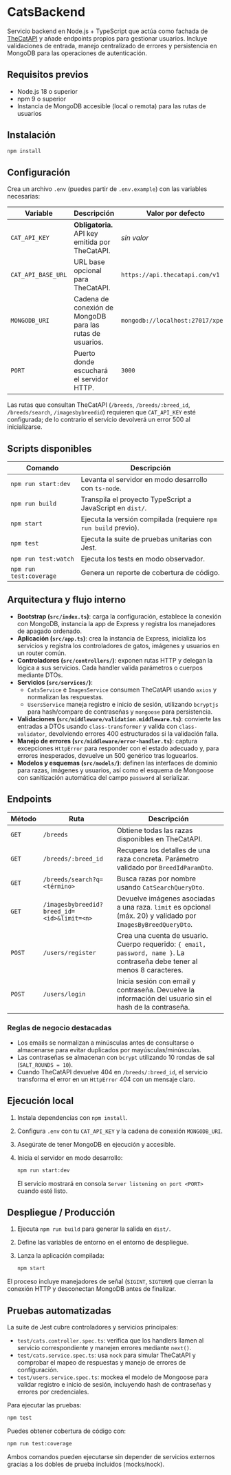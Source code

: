 # CatsBackend

Servicio backend en Node.js + TypeScript que actúa como fachada de [TheCatAPI](https://thecatapi.com/) y añade endpoints propios para gestionar usuarios. Incluye validaciones de entrada, manejo centralizado de errores y persistencia en MongoDB para las operaciones de autenticación.

## Requisitos previos

- Node.js 18 o superior
- npm 9 o superior
- Instancia de MongoDB accesible (local o remota) para las rutas de usuarios

## Instalación

```bash
npm install
```

## Configuración

Crea un archivo `.env` (puedes partir de `.env.example`) con las variables necesarias:

| Variable | Descripción | Valor por defecto |
| --- | --- | --- |
| `CAT_API_KEY` | **Obligatoria.** API key emitida por TheCatAPI. | _sin valor_ |
| `CAT_API_BASE_URL` | URL base opcional para TheCatAPI. | `https://api.thecatapi.com/v1` |
| `MONGODB_URI` | Cadena de conexión de MongoDB para las rutas de usuarios. | `mongodb://localhost:27017/xpert` |
| `PORT` | Puerto donde escuchará el servidor HTTP. | `3000` |

Las rutas que consultan TheCatAPI (`/breeds`, `/breeds/:breed_id`, `/breeds/search`, `/imagesbybreedid`) requieren que `CAT_API_KEY` esté configurada; de lo contrario el servicio devolverá un error 500 al inicializarse.

## Scripts disponibles

| Comando | Descripción |
| --- | --- |
| `npm run start:dev` | Levanta el servidor en modo desarrollo con `ts-node`. |
| `npm run build` | Transpila el proyecto TypeScript a JavaScript en `dist/`. |
| `npm start` | Ejecuta la versión compilada (requiere `npm run build` previo). |
| `npm test` | Ejecuta la suite de pruebas unitarias con Jest. |
| `npm run test:watch` | Ejecuta los tests en modo observador. |
| `npm run test:coverage` | Genera un reporte de cobertura de código. |

## Arquitectura y flujo interno

- **Bootstrap (`src/index.ts`)**: carga la configuración, establece la conexión con MongoDB, instancia la app de Express y registra los manejadores de apagado ordenado.
- **Aplicación (`src/app.ts`)**: crea la instancia de Express, inicializa los servicios y registra los controladores de gatos, imágenes y usuarios en un router común.
- **Controladores (`src/controllers/`)**: exponen rutas HTTP y delegan la lógica a sus servicios. Cada handler valida parámetros o cuerpos mediante DTOs.
- **Servicios (`src/services/`)**:
  - `CatsService` e `ImagesService` consumen TheCatAPI usando `axios` y normalizan las respuestas.
  - `UsersService` maneja registro e inicio de sesión, utilizando `bcryptjs` para hash/compare de contraseñas y `mongoose` para persistencia.
- **Validaciones (`src/middleware/validation.middleware.ts`)**: convierte las entradas a DTOs usando `class-transformer` y valida con `class-validator`, devolviendo errores 400 estructurados si la validación falla.
- **Manejo de errores (`src/middleware/error-handler.ts`)**: captura excepciones `HttpError` para responder con el estado adecuado y, para errores inesperados, devuelve un 500 genérico tras loguearlos.
- **Modelos y esquemas (`src/models/`)**: definen las interfaces de dominio para razas, imágenes y usuarios, así como el esquema de Mongoose con sanitización automática del campo `password` al serializar.

## Endpoints

| Método | Ruta | Descripción |
| --- | --- | --- |
| `GET` | `/breeds` | Obtiene todas las razas disponibles en TheCatAPI. |
| `GET` | `/breeds/:breed_id` | Recupera los detalles de una raza concreta. Parámetro validado por `BreedIdParamDto`. |
| `GET` | `/breeds/search?q=<término>` | Busca razas por nombre usando `CatSearchQueryDto`. |
| `GET` | `/imagesbybreedid?breed_id=<id>&limit=<n>` | Devuelve imágenes asociadas a una raza. `limit` es opcional (máx. 20) y validado por `ImagesByBreedQueryDto`. |
| `POST` | `/users/register` | Crea una cuenta de usuario. Cuerpo requerido: `{ email, password, name }`. La contraseña debe tener al menos 8 caracteres. |
| `POST` | `/users/login` | Inicia sesión con email y contraseña. Devuelve la información del usuario sin el hash de la contraseña. |

### Reglas de negocio destacadas

- Los emails se normalizan a minúsculas antes de consultarse o almacenarse para evitar duplicados por mayúsculas/minúsculas.
- Las contraseñas se almacenan con `bcrypt` utilizando 10 rondas de sal (`SALT_ROUNDS = 10`).
- Cuando TheCatAPI devuelve 404 en `/breeds/:breed_id`, el servicio transforma el error en un `HttpError` 404 con un mensaje claro.

## Ejecución local

1. Instala dependencias con `npm install`.
2. Configura `.env` con tu `CAT_API_KEY` y la cadena de conexión `MONGODB_URI`.
3. Asegúrate de tener MongoDB en ejecución y accesible.
4. Inicia el servidor en modo desarrollo:

   ```bash
   npm run start:dev
   ```

   El servicio mostrará en consola `Server listening on port <PORT>` cuando esté listo.

## Despliegue / Producción

1. Ejecuta `npm run build` para generar la salida en `dist/`.
2. Define las variables de entorno en el entorno de despliegue.
3. Lanza la aplicación compilada:

   ```bash
   npm start
   ```

El proceso incluye manejadores de señal (`SIGINT`, `SIGTERM`) que cierran la conexión HTTP y desconectan MongoDB antes de finalizar.

## Pruebas automatizadas

La suite de Jest cubre controladores y servicios principales:

- `test/cats.controller.spec.ts`: verifica que los handlers llamen al servicio correspondiente y manejen errores mediante `next()`.
- `test/cats.service.spec.ts`: usa `nock` para simular TheCatAPI y comprobar el mapeo de respuestas y manejo de errores de configuración.
- `test/users.service.spec.ts`: mockea el modelo de Mongoose para validar registro e inicio de sesión, incluyendo hash de contraseñas y errores por credenciales.

Para ejecutar las pruebas:

```bash
npm test
```

Puedes obtener cobertura de código con:

```bash
npm run test:coverage
```

Ambos comandos pueden ejecutarse sin depender de servicios externos gracias a los dobles de prueba incluidos (mocks/nock).

